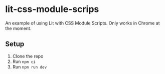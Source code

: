 # lit-css-module-scrips

An example of using Lit with CSS Module Scripts.  Only works in Chrome at the moment.

## Setup

1. Clone the repo
1. Run `npm ci`
1. Run `npm run dev`